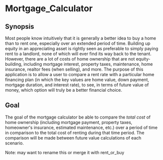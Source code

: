 # Mortgage_Calculator

## Synopsis ##
Most people know intuitively that it is generally a better idea to buy a home than to rent one, especially over an extended period of time. Building up equity in an appreciating asset is rightly seen as preferable to simply paying rent to a landlord, none of which will ever find its way back to the tenant. However, there are a lot of costs of home ownership that are not equity-building, including mortgage interest, property taxes, maintenance, home insurance, realtor fees (when selling), and more. The purpose of this application is to allow a user to compare a rent rate with a particular home financing plan (in which the key values are home value, down payment, mortgage duration, and interest rate), to see, in terms of future value of money, which option will truly be a better financial choice.

## Goal ##
The goal of the mortgage calculator be able to compare the *total cost* of home ownership (including mortgage payment, property taxes, homeowner's insurance, estimated maintenance, etc.) over a period of time in comparison to the total cost of renting during that time period. The comparison will be made between future value calculations of each scenario.

Note: may want to rename this or merge it with rent_or_buy

